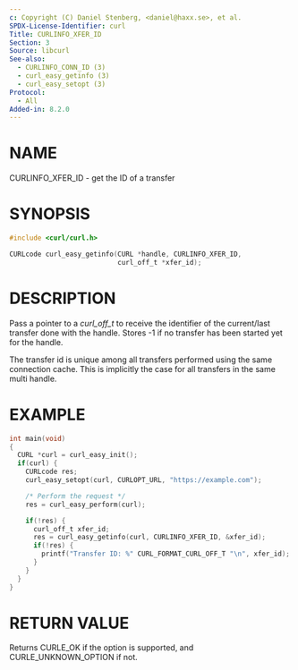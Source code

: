 ```yaml
---
c: Copyright (C) Daniel Stenberg, <daniel@haxx.se>, et al.
SPDX-License-Identifier: curl
Title: CURLINFO_XFER_ID
Section: 3
Source: libcurl
See-also:
  - CURLINFO_CONN_ID (3)
  - curl_easy_getinfo (3)
  - curl_easy_setopt (3)
Protocol:
  - All
Added-in: 8.2.0
---
```


# NAME

CURLINFO_XFER_ID - get the ID of a transfer

# SYNOPSIS

~~~c
#include <curl/curl.h>

CURLcode curl_easy_getinfo(CURL *handle, CURLINFO_XFER_ID,
                           curl_off_t *xfer_id);
~~~

# DESCRIPTION

Pass a pointer to a *curl_off_t* to receive the identifier of the
current/last transfer done with the handle. Stores -1 if no transfer
has been started yet for the handle.

The transfer id is unique among all transfers performed using the same
connection cache. This is implicitly the case for all transfers in the
same multi handle.

# EXAMPLE

~~~c
int main(void)
{
  CURL *curl = curl_easy_init();
  if(curl) {
    CURLcode res;
    curl_easy_setopt(curl, CURLOPT_URL, "https://example.com");

    /* Perform the request */
    res = curl_easy_perform(curl);

    if(!res) {
      curl_off_t xfer_id;
      res = curl_easy_getinfo(curl, CURLINFO_XFER_ID, &xfer_id);
      if(!res) {
        printf("Transfer ID: %" CURL_FORMAT_CURL_OFF_T "\n", xfer_id);
      }
    }
  }
}
~~~

# RETURN VALUE

Returns CURLE_OK if the option is supported, and CURLE_UNKNOWN_OPTION if not.
